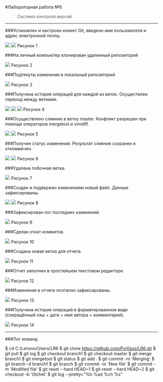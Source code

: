#Лабораторная работа №6
> Система контроля версий
***

###Установлен и настроен клиент Git, введено имя пользователя и адрес электронной почты.

![](screens/sc1)
![](screens/sc2)
Рисунок 1

###На личный компьютер клонирован удаленный репозиторий

![](screens/sc3)
Рисунок 2

###Подтянуты изменения в локальный репозиторий

![](screens/sc4)
Рисунок 3

###Получена история операций для каждой из веток. Осуществлен переход между ветками.

![](screens/sc5)
![](screens/sc6)
![](screens/sc7)
Рисунок 4

###Осуществлено слияние в ветку master. Конфликт разрешен при помощи операторов mergetool и vimdiff.

![](screens/sc8)
![](screens/sc9)
Рисунок 5

###Получен статус изменений. Результат слияния сохранен и откоммичен.

![](screens/sc10)
![](screens/s11)
Рисунок 6

###Удалена побочная ветка.

![](screens/sc12)
Рисунок 7

###Создан и подвержен изменениям новый файл. Данные зафиксированы.

![](screens/sc13)
![](screens/s14)
Рисунок 8

###Зафиксирован лог последних изменений.

![](screens/sc15)
Рисунок 9

###Сделан откат коммитов.

![](screens/sc16)
Рисунок 10

###Создана новая ветка для отчета.

![](screens/sc17)
Рисунок 11

###Отчет заполнен в простейшем текстовом редакторе.

![](screens/sc18)
Рисунок 12

###Изменения в отчете поэтапно зафиксированы.

![](screens/sc19)
Рисунок 13

###Получена история операций в форматированном виде (сокращённый хэш + дата + имя автора + комментарий).

![](screens/sc20)
Рисунок 14

***
###Лог команд

$ cd C:/Lenovo/Users/LR6
$ git clone https://github.com/Pyr0sss/LR6.git
$ git pull
$ git log
$ git checkout branch1
$ git checkout master
$ git merge branch1
$ git mergetool
$ git status
$ git add .
$ git commit -m 'Merging'
$ git branch -d branch1
$ git branch
$ git commit -m 'New file'
$ git commit -m 'Modified file'
$ git reset --hard HEAD~1
$ git reset --hard HEAD~2
$ git checkout -b 'Otchet'
$ git log --pretty="%h %ad %ch %s"
